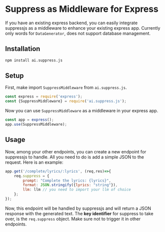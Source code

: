 # Suppress as Middleware for Express
If you have an existing express backend, you can easily integrate suppressjs as a middleware to enhance your existing express app. Currently only words for `DataGenerator`, does not support database management.

## Installation
```bash
npm install ai.suppress.js
```

## Setup
First, make import `SuppressMiddleware` from `ai.suppress.js`.

```javascript
const express = require('express');
const {SuppressMiddleware} = require('ai.suppress.js');
```
Now you can use `SuppressMiddleware` as a middleware in your express app.

```javascript
const app = express();
app.use(SuppressMiddleware);
```

## Usage
Now, among your other endpoints, you can create a new endpoint for suppressjs to handle.
All you need to do is add a simple JSON to the request. Here is an example:

```javascript
app.get('/complete/lyrics/:lyrics', (req,res)=>{
    req.suppress = {
        prompt: "Complete the lyrics: {lyrics}",
        format: JSON.stringify({lyrics: "string"}),
        llm: llm // you need to import your llm of choice
    };
});
```

Now, this endpoint will be handled by suppressjs and will return a JSON response with the generated text.
The **key identifier** for suppress to take over, is the `req.suppress` object. Make sure not to trigger it in other endpoints.

